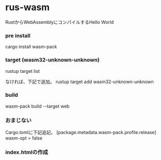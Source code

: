 # rus-wasm
RustからWebAssemblyにコンパイルするHello World

### pre install
cargo install wasm-pack

### target (wasm32-unknown-unknown)
rustup target list

なければ、下記で追加。
rustup target add wasm32-unknown-unknown

### build
wasm-pack build --target web

### おまじない
Cargo.tomlに下記追記。
[package.metadata.wasm-pack.profile.release]
wasm-opt = false

### index.htmlの作成
